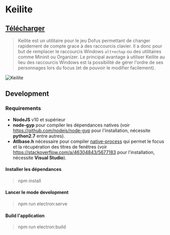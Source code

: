 # Keilite

## [Télécharger](https://github.com/LeoMartinDev/Keilite/releases/latest)

> Keilite est un utilitaire pour le jeu Dofus permettant de changer rapidement de compte grace à des raccourcis clavier. Il a donc pour but de remplacer le raccourcis Windows `alt+echap` ou des utilitaires comme Mininit ou Organizer. Le principal avantage à utiliser Keilite au lieu des raccourcis Windows est la possibilité de gérer l'ordre de ses personnages lors du focus (et de pouvoir le modifier facilement).

![Keilite](https://media.giphy.com/media/dvHkd8ZDVBFo687G6n/giphy.gif)

## Development

### Requirements

- **NodeJS** v10 et supérieur
- **node-gyp** pour compiler les dépendances natives (voir https://github.com/nodejs/node-gyp pour l'installation, nécessite **python2.7** entre autres).
- **Atlbase.h** nécessaire pour compiler [native-process](https://github.com/LeoMartinDev/node-native-process) qui permet le focus et la récupération des titres de fenêtres (voir https://stackoverflow.com/a/46304843/5677183 pour l'installation, nécessite **Visual Studio**).

#### Installer les dépendances

> npm install

#### Lancer le mode development

> npm run electron:serve

#### Build l'application

> npm run electron:build
